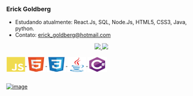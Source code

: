 ### Erick Goldberg 

- Estudando atualmente: React.Js, SQL, Node.Js, HTML5, CSS3, Java, python.
- Contato: erick_goldberg@hotmail.com

<div align="center">
  <a href="https://github.com/ErickGoldberg">
  <img height="180em" src="https://github-readme-stats.vercel.app/api?username=ErickGoldberg&show_icons=true&theme=dark&include_all_commits=true&count_private=true"/>
  <img height="180em" src="https://github-readme-stats.vercel.app/api/top-langs/?username=ErickGoldberg&layout=compact&langs_count=7&theme=dark"/>
</div>  
  
<br>
  
<div>
 <img align="center" alt="Erick-Js" height="40" width="50" src="https://raw.githubusercontent.com/devicons/devicon/master/icons/javascript/javascript-plain.svg">
  <img align="center" alt="Erick-HTML" height="40" width="50" src="https://raw.githubusercontent.com/devicons/devicon/master/icons/html5/html5-original.svg">
  <img align="center" alt="Erick-CSS" height="40" width="50" src="https://raw.githubusercontent.com/devicons/devicon/master/icons/css3/css3-original.svg">
  <img align="center" alt="Erick-Java" height="40" width="50" src="https://raw.githubusercontent.com/devicons/devicon/master/icons/java/java-original.svg">        
  <img align="center" alt="Erick-Csharp" height="40" width="50" src="https://raw.githubusercontent.com/devicons/devicon/master/icons/csharp/csharp-original.svg">
</div>

  ##
  
  <a href="https://www.linkedin.com/in/erick-goldberg-06592a233/">![image](https://user-images.githubusercontent.com/101414912/167420441-7f9f9cae-9bb8-429d-9669-6ecd396ff5f2.png)<a/>
